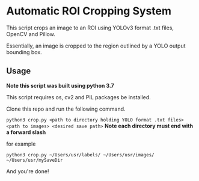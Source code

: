 # Automatic ROI Cropping System

This script crops an image to an ROI using YOLOv3 format .txt files, OpenCV and Pillow. 

Essentially, an image is cropped to the region outlined by a YOLO output bounding box.

## Usage
**Note this script was built using python 3.7**

This script requires os, cv2 and PIL packages be installed.

Clone this repo and run the following command.

```python3 crop.py <path to directory holding YOLO format .txt files> <path to images> <desired save path>```
**Note each directory must end with a forward slash**

for example

```python3 crop.py ~/Users/usr/labels/ ~/Users/usr/images/ ~/Users/usr/mySaveDir```

And you're done!
